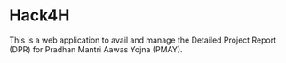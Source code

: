 # Hack4H
This is a web application to avail and manage the Detailed Project Report (DPR) for Pradhan Mantri Aawas Yojna (PMAY).
